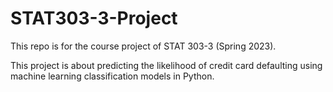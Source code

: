 # STAT303-3-Project
This repo is for the course project of STAT 303-3 (Spring 2023).

This project is about predicting the likelihood of credit card defaulting using machine learning classification models in Python.
